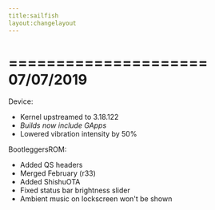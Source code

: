 ```yaml
---
title:sailfish
layout:changelayout
---
```

=====================
    07/07/2019
=====================

Device:
- Kernel upstreamed to 3.18.122
- _Builds now include GApps_
- Lowered vibration intensity by 50%

BootleggersROM:
- Added QS headers
- Merged February (r33)
- Added ShishuOTA
- Fixed status bar brightness slider
- Ambient music on lockscreen won't be shown
